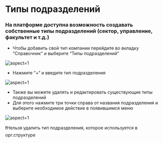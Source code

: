 # Типы подразделений

### На платформе доступна возможность создавать собственные типы подразделений (сектор, управление, факультет и т.д.)

- Чтобы добавить свой тип компании перейдите во вкладку “Справочник“ и выберите “Типы подразделений“

 ![](/api/attachments.redirect?id=479d0ebe-e56b-4122-9993-006d2de62f05 "aspect=1")

- Нажмите “+“ и введите тип подразделения

 ![](/api/attachments.redirect?id=8b1e6f35-cd08-4603-8385-edebcc21bf11 "aspect=1")

- Также вы можете удалять и редактировать существующие типы подразделений
- Для этого нажмите три точки справа от названия подразделения и выберите необходимое действие в появившимся меню

 ![](/api/attachments.redirect?id=e8676b35-78f7-4388-a05c-156c7e01a3ea "aspect=1")


❗Нельзя удалить тип подразделения, которое используется в орг.структуре